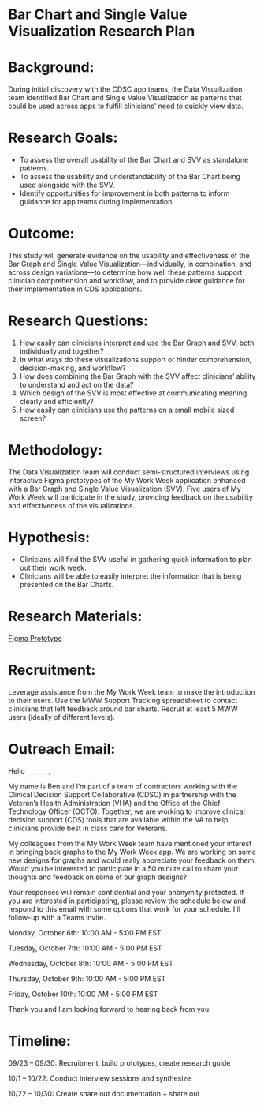 # Bar Chart and Single Value Visualization Research Plan


# Background:

During initial discovery with the CDSC app teams, the Data Visualization team identified Bar Chart and Single Value Visualization as patterns that could be used across apps to fulfill clinicians' need to quickly view data.


# Research Goals:



* To assess the overall usability of the Bar Chart and SVV as standalone patterns.
* To assess the usability and understandability of the Bar Chart being used alongside with the SVV.
* Identify opportunities for improvement in both patterns to inform guidance for app teams during implementation.


# Outcome:

This study will generate evidence on the usability and effectiveness of the Bar Graph and Single Value Visualization—individually, in combination, and across design variations—to determine how well these patterns support clinician comprehension and workflow, and to provide clear guidance for their implementation in CDS applications.


# Research Questions:



1. How easily can clinicians interpret and use the Bar Graph and SVV, both individually and together?
2. In what ways do these visualizations support or hinder comprehension, decision-making, and workflow?
3. How does combining the Bar Graph with the SVV affect clinicians’ ability to understand and act on the data?
4. Which design of the SVV is most effective at communicating meaning clearly and efficiently?
5. How easily can clinicians use the patterns on a small mobile sized screen?


# Methodology:

The Data Visualization team will conduct semi-structured interviews using interactive Figma prototypes of the My Work Week application enhanced with a Bar Graph and Single Value Visualization (SVV). Five users of My Work Week will participate in the study, providing feedback on the usability and effectiveness of the visualizations.


# Hypothesis:



* Clinicians will find the SVV useful in gathering quick information to plan out their work week.
* Clinicians will be able to easily interpret the information that is being presented on the Bar Charts.

# Research Materials:
[Figma Prototype](https://www.figma.com/proto/y2tH8ZpfcFQEekwbTB1WB8/Clinical-Design-System-Sandbox?page-id=17754%3A2&node-id=18273-12847&viewport=-455%2C-29%2C0.03&t=q7bDtm7769sdJRZl-1&scaling=scale-down&content-scaling=fixed&starting-point-node-id=18273%3A14250&show-proto-sidebar=1)

# Recruitment:

Leverage assistance from the My Work Week team to make the introduction to their users. Use the MWW Support Tracking spreadsheet to contact clinicians that left feedback around bar charts. Recruit at least 5 MWW users (ideally of different levels).


# Outreach Email:

Hello _______,

My name is Ben and I’m part of a team of contractors working with the Clinical Decision Support Collaborative (CDSC) in partnership with the Veteran’s Health Administration (VHA) and the Office of the Chief Technology Officer (OCTO). Together, we are working to improve clinical decision support (CDS) tools that are available within the VA to help clinicians provide best in class care for Veterans.

My colleagues from the My Work Week team have mentioned your interest in bringing back graphs to the My Work Week app. We are working on some new designs for graphs and would really appreciate your feedback on them. Would you be interested to participate in a 50 minute call to share your thoughts and feedback on some of our graph designs?

Your responses will remain confidential and your anonymity protected. If you are interested in participating, please review the schedule below and respond to this email with some options that work for your schedule. I'll follow-up with a Teams invite.

Monday, October 6th: 10:00 AM - 5:00 PM EST

Tuesday, October 7th: 10:00 AM - 5:00 PM EST

Wednesday, October 8th: 10:00 AM - 5:00 PM EST

Thursday, October 9th: 10:00 AM - 5:00 PM EST

Friday, October 10th: 10:00 AM - 5:00 PM EST

Thank you and I am looking forward to hearing back from you.


# Timeline:

09/23 – 09/30: Recruitment, build prototypes, create research guide

10/1 – 10/22: Conduct interview sessions and synthesize

10/22 – 10/30: Create share out documentation + share out

